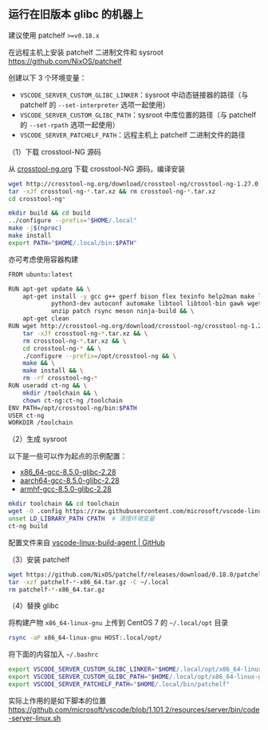 ## 运行在旧版本 glibc 的机器上

建议使用 patchelf `>=v0.18.x`

在远程主机上安装 patchelf 二进制文件和 sysroot <https://github.com/NixOS/patchelf>

创建以下 3 个环境变量：

- `VSCODE_SERVER_CUSTOM_GLIBC_LINKER`：sysroot 中动态链接器的路径（与 patchelf 的 `--set-interpreter` 选项一起使用）
- `VSCODE_SERVER_CUSTOM_GLIBC_PATH`：sysroot 中库位置的路径（与 patchelf 的 `--set-rpath` 选项一起使用）
- `VSCODE_SERVER_PATCHELF_PATH`：远程主机上 patchelf 二进制文件的路径

（1）下载 crosstool-NG 源码

从 [crosstool-ng.org](http://crosstool-ng.org/download/crosstool-ng/) 下载 crosstool-NG 源码，编译安装

```bash
wget http://crosstool-ng.org/download/crosstool-ng/crosstool-ng-1.27.0.tar.xz
tar -xJf crosstool-ng-*.tar.xz && rm crosstool-ng-*.tar.xz
cd crosstool-ng*

mkdir build && cd build
../configure --prefix="$HOME/.local"
make -j$(nproc)
make install
export PATH="$HOME/.local/bin:$PATH"
```

亦可考虑使用容器构建

```bash
FROM ubuntu:latest

RUN apt-get update && \
    apt-get install -y gcc g++ gperf bison flex texinfo help2man make libncurses5-dev \
            python3-dev autoconf automake libtool libtool-bin gawk wget bzip2 xz-utils \
            unzip patch rsync meson ninja-build && \
    apt-get clean
RUN wget http://crosstool-ng.org/download/crosstool-ng/crosstool-ng-1.27.0.tar.xz && \
    tar -xJf crosstool-ng-*.tar.xz && \
    rm crosstool-ng-*.tar.xz && \
    cd crosstool-ng-* && \
    ./configure --prefix=/opt/crosstool-ng && \
    make && \
    make install && \
    rm -rf crosstool-ng-*
RUN useradd ct-ng && \
    mkdir /toolchain && \
    chown ct-ng:ct-ng /toolchain
ENV PATH=/opt/crosstool-ng/bin:$PATH
USER ct-ng
WORKDIR /toolchain
```

（2）生成 sysroot

以下是一些可以作为起点的示例配置：

- [x86_64-gcc-8.5.0-glibc-2.28](https://github.com/microsoft/vscode-linux-build-agent/blob/main/x86_64-gcc-8.5.0-glibc-2.28.config)
- [aarch64-gcc-8.5.0-glibc-2.28](https://github.com/microsoft/vscode-linux-build-agent/blob/main/aarch64-gcc-8.5.0-glibc-2.28.config)
- [armhf-gcc-8.5.0-glibc-2.28](https://github.com/microsoft/vscode-linux-build-agent/blob/main/armhf-gcc-8.5.0-glibc-2.28.config)

```bash
mkdir toolchain && cd toolchain
wget -O .config https://raw.githubusercontent.com/microsoft/vscode-linux-build-agent/refs/heads/main/x86_64-gcc-10.5.0-glibc-2.28.config
unset LD_LIBRARY_PATH CPATH  # 清理环境变量
ct-ng build
```

配置文件来自 [vscode-linux-build-agent | GitHub](https://github.com/microsoft/vscode-linux-build-agent)

（3）安装 patchelf

```bash
wget https://github.com/NixOS/patchelf/releases/download/0.18.0/patchelf-0.18.0-x86_64.tar.gz
tar -xzf patchelf-*-x86_64.tar.gz -C ~/.local
rm patchelf-*-x86_64.tar.gz
```

（4）替换 glibc

将构建产物 `x86_64-linux-gnu` 上传到 CentOS 7 的 `~/.local/opt` 目录

```bash
rsync -aP x86_64-linux-gnu HOST:.local/opt/
```

将下面的内容加入 `~/.bashrc`

```bash
export VSCODE_SERVER_CUSTOM_GLIBC_LINKER="$HOME/.local/opt/x86_64-linux-gnu/x86_64-linux-gnu/sysroot/lib/ld-2.28.so"
export VSCODE_SERVER_CUSTOM_GLIBC_PATH="$HOME/.local/opt/x86_64-linux-gnu/x86_64-linux-gnu/sysroot/lib"
export VSCODE_SERVER_PATCHELF_PATH="$HOME/.local/bin/patchelf"
```

实际上作用的是如下脚本的位置 <https://github.com/microsoft/vscode/blob/1.101.2/resources/server/bin/code-server-linux.sh>


